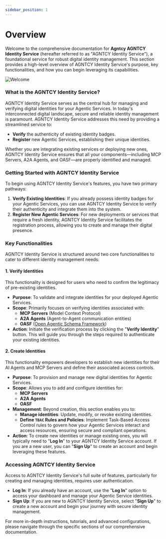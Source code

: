 ```yaml
---
sidebar_position: 1
---
```


# Overview

Welcome to the comprehensive documentation for **Agntcy AGNTCY Identity Service** (hereafter referred to as "AGNTCY Identity Service"), a foundational service for robust digital identity management. This section provides a high-level overview of AGNTCY Identity Service's purpose, key functionalities, and how you can begin leveraging its capabilities.

![Welcome](/img/overview.png)

### What is the AGNTCY Identity Service?

AGNTCY Identity Service serves as the central hub for managing and verifying digital identities for your Agentic Services. In today's interconnected digital landscape, secure and reliable identity management is paramount. AGNTCY Identity Service addresses this need by providing a streamlined service to:

- **Verify** the authenticity of existing identity badges.
- **Register** new Agentic Services, establishing their unique identities.

Whether you are integrating existing services or deploying new ones, AGNTCY Identity Service ensures that all your components—including MCP Servers, A2A Agents, and OASF—are properly identified and managed.

### Getting Started with AGNTCY Identity Service

To begin using AGNTCY Identity Service's features, you have two primary pathways:

1.  **Verify Existing Identities**: If you already possess identity badges for your Agentic Services, you can use AGNTCY Identity Service to verify their authenticity and integrate them into the system.
2.  **Register New Agentic Services**: For new deployments or services that require a fresh identity, AGNTCY Identity Service facilitates the registration process, allowing you to create and manage their digital presence.

### Key Functionalities

AGNTCY Identity Service is structured around two core functionalities to cater to different identity management needs:

#### 1. Verify Identities

This functionality is designed for users who need to confirm the legitimacy of pre-existing identities.

- **Purpose**: To validate and integrate identities for your deployed Agentic Services.
- **Scope**: Primarily focuses on verifying identities associated with:
  - **MCP Servers** (Model Context Protocol)
  - **A2A Agents** (Agent-to-Agent communication entities)
  - **OASF** ([Open Agentic Schema Framework](https://github.com/agntcy/oasf))
- **Action**: Initiate the verification process by clicking the "**Verify Identity**" button. This will guide you through the steps required to authenticate your existing identities.

#### 2. Create Identities

This functionality empowers developers to establish new identities for their AI Agents and MCP Servers and define their associated access controls.

- **Purpose**: To provision and manage new digital identities for Agentic Services.
- **Scope**: Allows you to add and configure identities for:
  - **MCP Servers**
  - **A2A Agents**
  - **OASF**
- **Management**: Beyond creation, this section enables you to:
  - **Manage identities**: Update, modify, or revoke existing identities.
  - **Define `TBAC` Rules and Policies**: Implement Task-Based Access Control rules to govern how your Agentic Services interact and access resources, ensuring secure and compliant operations.
- **Action**: To create new identities or manage existing ones, you will typically need to "**Log In**" to your AGNTCY Identity Service account. If you are a new user, you can "**Sign Up**" to create an account and begin leveraging these features.

### Accessing AGNTCY Identity Service

Access to AGNTCY Identity Service's full suite of features, particularly for creating and managing identities, requires user authentication.

- **Log In**: If you already have an account, use the "**Log In**" option to access your dashboard and manage your Agentic Service identities.
- **Sign Up**: If you are new to AGNTCY Identity Service, select "**Sign Up**" to create a new account and begin your journey with secure identity management.

For more in-depth instructions, tutorials, and advanced configurations, please navigate through the specific sections of our comprehensive documentation.
